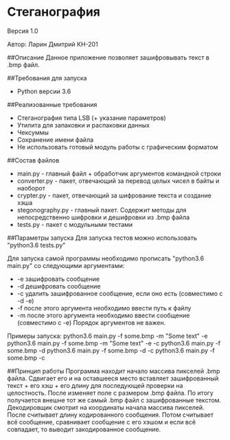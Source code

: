# Стеганография
Версия 1.0

Автор: Ларин Дмитрий КН-201

##Описание
Данное приложение позволяет зашифровывать текст в .bmp файл. 

##Требования для запуска
* Python версии 3.6

##Реализованные требования
* Стеганография типа LSB (+ указание параметров)
* Утилита для запаковки и распаковки данных
* Чексуммы
* Сохранение имени файла
* Не использовать готовый модуль работы с графическим форматом

##Состав файлов
* main.py - главный файл + обработчик аргументов командной строки
* converter.py - пакет, отвечающий за перевод целых чисел в байты и наоборот
* crypter.py - пакет, отвечающий за шифрование текста и создание хэша
* stegonography.py - главный пакет. Содержит методы для непосредственно шифровки и дешифровки из .bmp файла
* tests.py - пакет с модульными тестами

##Параметры запуска
Для запуска тестов можно использовать "python3.6 tests.py"

Для запуска самой программы необходимо прописать "python3.6 main.py" со следующими аргументами:
* -e	зашифровать сообщение
* -d	дешифровать сообщение
* -c	удалить зашифрованное сообщение, если оно есть (совместимо с -d -e)
* -f	после этого аргумента необходимо ввести путь к файлу
* -m	после этого аргумента необходимо ввести сообщение (совместимо с -e)
Порядок аргументов не важен.

Примеры запуска:
python3.6 main.py -f some.bmp -m "Some text" -e
python3.6 main.py -f some.bmp -m "Some text" -e -c
python3.6 main.py -f some.bmp -d
python3.6 main.py -f some.bmp -d -c
python3.6 main.py -f some.bmp -c

##Принцип работы
Программа находит начало массива пикселей .bmp файла. Сдвигает его и на оставшееся место вставляет зашифрованный текст + его хэш + его длину для последующей проверки на целостность. После изменяет поле с размером .bmp файла. По итогу получается внешне тот же самый .bmp файл с зашифрованные текстом.
Декодировщик смотрит на координаты начала массива пикселей.  После считывает длину кодированного сообщения. Потом считывает всё сообщение, сравнивает сообщение с его хэшом и если всё совпадает, то выводит закодированное сообщение.
